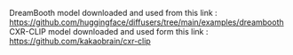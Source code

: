 DreamBooth model downloaded and used from this link : https://github.com/huggingface/diffusers/tree/main/examples/dreambooth <br>
CXR-CLIP model downloaded and used form this link : https://github.com/kakaobrain/cxr-clip <br>
